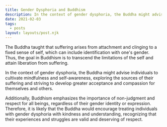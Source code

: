 ```yaml
---
title: Gender Dysphoria and Buddhism
description: In the context of gender dysphoria, the Buddha might advise individuals to cultivate mindfulness and self-awareness, exploring the sources of their suffering and striving to develop greater acceptance and compassion for themselves and others.
date: 2021-02-03
tags:
  - posts
layout: layouts/post.njk
---
```


The Buddha taught that suffering arises from attachment and clinging to a fixed sense of self, which can include identification with one's gender. Thus, the goal in Buddhism is to transcend the limitations of the self and attain liberation from suffering.

In the context of gender dysphoria, the Buddha might advise individuals to cultivate mindfulness and self-awareness, exploring the sources of their suffering and striving to develop greater acceptance and compassion for themselves and others.

Additionally, Buddhism emphasizes the importance of non-judgment and respect for all beings, regardless of their gender identity or expression. Therefore, it is likely that the Buddha would encourage treating individuals with gender dysphoria with kindness and understanding, recognizing that their experiences and struggles are valid and deserving of respect.
